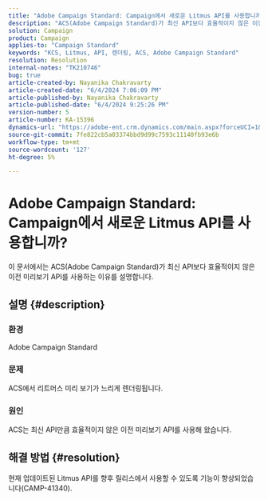 ```yaml
---
title: "Adobe Campaign Standard: Campaign에서 새로운 Litmus API를 사용합니까?"
description: "ACS(Adobe Campaign Standard)가 최신 API보다 효율적이지 않은 이전 미리보기 API를 사용하는 이유를 알아봅니다."
solution: Campaign
product: Campaign
applies-to: "Campaign Standard"
keywords: "KCS, Litmus, API, 렌더링, ACS, Adobe Campaign Standard"
resolution: Resolution
internal-notes: "TK210746"
bug: true
article-created-by: Nayanika Chakravarty
article-created-date: "6/4/2024 7:06:09 PM"
article-published-by: Nayanika Chakravarty
article-published-date: "6/4/2024 9:25:26 PM"
version-number: 5
article-number: KA-15396
dynamics-url: "https://adobe-ent.crm.dynamics.com/main.aspx?forceUCI=1&pagetype=entityrecord&etn=knowledgearticle&id=a0ba147c-a522-ef11-840a-002248092444"
source-git-commit: 7fe822cb5a03374bbd9d99c7593c11140fb93e6b
workflow-type: tm+mt
source-wordcount: '127'
ht-degree: 5%

---
```


# Adobe Campaign Standard: Campaign에서 새로운 Litmus API를 사용합니까?


이 문서에서는 ACS(Adobe Campaign Standard)가 최신 API보다 효율적이지 않은 이전 미리보기 API를 사용하는 이유를 설명합니다.

## 설명 {#description}


### <b>환경</b>

Adobe Campaign Standard

### <b>문제</b>

ACS에서 리트머스 미리 보기가 느리게 렌더링됩니다.

### <b>원인</b>

ACS는 최신 API만큼 효율적이지 않은 이전 미리보기 API를 사용해 왔습니다.


## 해결 방법 {#resolution}


현재 업데이트된 Litmus API를 향후 릴리스에서 사용할 수 있도록 기능이 향상되었습니다(CAMP-41340).

